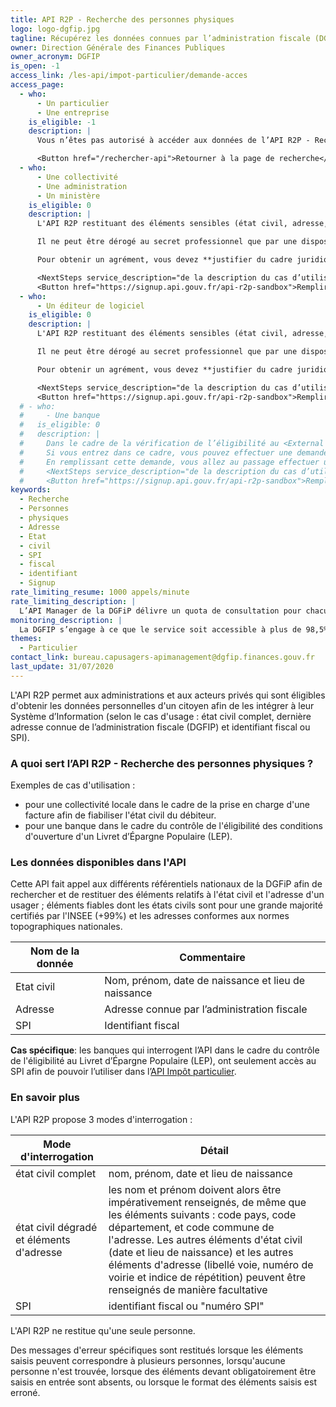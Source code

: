```yaml
---
title: API R2P - Recherche des personnes physiques
logo: logo-dgfip.jpg
tagline: Récupérez les données connues par l’administration fiscale (DGFIP) sur une personne physique (état civil, adresse, identifiant fiscal)
owner: Direction Générale des Finances Publiques
owner_acronym: DGFIP
is_open: -1
access_link: /les-api/impot-particulier/demande-acces
access_page:
  - who:
      - Un particulier
      - Une entreprise
    is_eligible: -1
    description: |
      Vous n’êtes pas autorisé à accéder aux données de l’API R2P - Recherche des personnes physiques.

      <Button href="/rechercher-api">Retourner à la page de recherche</Button>
  - who:
      - Une collectivité
      - Une administration
      - Un ministère
    is_eligible: 0
    description: |
      L'API R2P restituant des éléments sensibles (état civil, adresse, identifiant fiscal), elle est couverte par la règle du secret professionnel prévue par les dispositions de l’article <External href="https://www.legifrance.gouv.fr/affichCodeArticle.do?cidTexte=LEGITEXT000031366350&idArticle=LEGIARTI000031367308&dateTexte=&categorieLien=cid">l'article L100-3</External> du Livre des Procédures Fiscales, car ceux-ci constituent des données nominatives et personnelles.

      Il ne peut être dérogé au secret professionnel que par une disposition législative spécifique. En conséquence, les informations restituées par l'API R2P ne peuvent être communiquées qu’aux personnes, organismes ou autorités bénéficiant d’une telle mesure et dans la limite fixée par la loi.

      Pour obtenir un agrément, vous devez **justifier du cadre juridique** dans lequel s’inscrit votre demande.

      <NextSteps service_description="de la description du cas d’utilisation" />
      <Button href="https://signup.api.gouv.fr/api-r2p-sandbox">Remplir une demande</Button>
  - who:
      - Un éditeur de logiciel
    is_eligible: 0
    description: |
      L'API R2P restituant des éléments sensibles (état civil, adresse, identifiant fiscal), elle est couverte par la règle du secret professionnel prévue par les dispositions de l’article <External href="https://www.legifrance.gouv.fr/affichCodeArticle.do?cidTexte=LEGITEXT000031366350&idArticle=LEGIARTI000031367308&dateTexte=&categorieLien=cid">l'article L100-3</External> du Livre des Procédures Fiscales, car ceux-ci constituent des données nominatives et personnelles.

      Il ne peut être dérogé au secret professionnel que par une disposition législative spécifique. En conséquence, les informations restituées par l'API R2P ne peuvent être communiquées qu’aux personnes, organismes ou autorités bénéficiant d’une telle mesure et dans la limite fixée par la loi.

      Pour obtenir un agrément, vous devez **justifier du cadre juridique** dans lequel s’inscrit votre demande.

      <NextSteps service_description="de la description du cas d’utilisation" is_editeur={true}/>
      <Button href="https://signup.api.gouv.fr/api-r2p-sandbox">Remplir une demande</Button>
  # - who:
  #     - Une banque
  #   is_eligible: 0
  #   description: |
  #     Dans le cadre de la vérification de l’éligibilité au <External href="https://www.service-public.fr/particuliers/vosdroits/F2367">LEP</External> les banques peuvent être considérées comme une administration au sens de <External href="https://www.legifrance.gouv.fr/affichCodeArticle.do?cidTexte=LEGITEXT000031366350&idArticle=LEGIARTI000031367308&dateTexte=&categorieLien=cid">l'article L100-3</External> du *code des relations entre le public et l'administration*.
  #     Si vous entrez dans ce cadre, vous pouvez effectuer une demande d'accès à l’API R2P.
  #     En remplissant cette demande, vous allez au passage effectuer une demande à l'API Impôt Particulier, dont les données sont nécessaires à la vérification de l'éligibilité au LEP.
  #     <NextSteps service_description="de la description du cas d’utilisation"/>
  #     <Button href="https://signup.api.gouv.fr/api-r2p-sandbox">Remplir une demande</Button>
keywords:
  - Recherche
  - Personnes
  - physiques
  - Adresse
  - Etat
  - civil
  - SPI
  - fiscal
  - identifiant
  - Signup
rate_limiting_resume: 1000 appels/minute
rate_limiting_description: |
  L’API Manager de la DGFiP délivre un quota de consultation pour chacun de ses partenaires pour chaque API utilisée. Concernant l'API R2P le quota par partenaire est fixé à 1 000 appels à la minute.
monitoring_description: |
  La DGFIP s’engage à ce que le service soit accessible à plus de 98,5% et à communiquer sur les coupures de service ponctuelles qui pourraient survenir.
themes:
  - Particulier
contact_link: bureau.capusagers-apimanagement@dgfip.finances.gouv.fr
last_update: 31/07/2020
---
```


L'API R2P permet aux administrations et aux acteurs privés qui sont éligibles d'obtenir les données personnelles d'un citoyen afin de les intégrer à leur Système d’Information (selon le cas d'usage : état civil complet, dernière adresse connue de l’administration fiscale (DGFIP) et identifiant fiscal ou SPI).

### A quoi sert l’API R2P - Recherche des personnes physiques ?

Exemples de cas d'utilisation :

- pour une collectivité locale dans le cadre de la prise en charge d'une facture afin de fiabiliser l'état civil du débiteur.
- pour une banque dans le cadre du contrôle de l'éligibilité des conditions d'ouverture d'un Livret d’Épargne Populaire (LEP).

### Les données disponibles dans l'API

Cette API fait appel aux différents référentiels nationaux de la DGFiP afin de rechercher et de restituer des éléments relatifs à l'état civil et l'adresse d'un usager ; éléments fiables dont les états civils sont pour une grande majorité certifiés par l'INSEE (+99%) et les adresses conformes aux normes topographiques nationales.

| Nom de la donnée | Commentaire                                         |
| ---------------- | --------------------------------------------------- |
| Etat civil       | Nom, prénom, date de naissance et lieu de naissance |
| Adresse          | Adresse connue par l’administration fiscale         |
| SPI              | Identifiant fiscal                                  |

**Cas spécifique**: les banques qui interrogent l’API dans le cadre du contrôle de l'éligibilité au Livret d’Épargne Populaire (LEP), ont seulement accès au SPI afin de pouvoir l’utiliser dans l’[API Impôt particulier](/les-api/impot-particulier).

### En savoir plus

L'API R2P propose 3 modes d'interrogation :

| Mode d'interrogation                     | Détail                                                                                                                                                                                                                                                                                                                                                               |
| ---------------------------------------- | -------------------------------------------------------------------------------------------------------------------------------------------------------------------------------------------------------------------------------------------------------------------------------------------------------------------------------------------------------------------- |
| état civil complet                       | nom, prénom, date et lieu de naissance                                                                                                                                                                                                                                                                                                                               |
| état civil dégradé et éléments d'adresse | les nom et prénom doivent alors être impérativement renseignés, de même que les éléments suivants : code pays, code département, et code commune de l'adresse. Les autres éléments d'état civil (date et lieu de naissance) et les autres éléments d'adresse (libellé voie, numéro de voirie et indice de répétition) peuvent être renseignés de manière facultative |
| SPI                                      | identifiant fiscal ou "numéro SPI"                                                                                                                                                                                                                                                                                                                                   |

L'API R2P ne restitue qu'une seule personne.

Des messages d'erreur spécifiques sont restitués lorsque les éléments saisis peuvent correspondre à plusieurs personnes, lorsqu'aucune personne n'est trouvée, lorsque des éléments devant obligatoirement être saisis en entrée sont absents, ou lorsque le format des éléments saisis est erroné.
